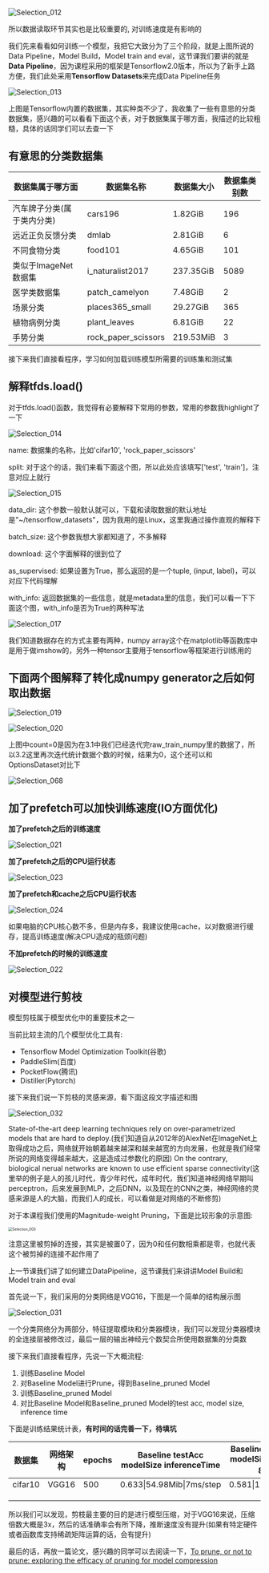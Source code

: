 ![Selection_012](pics/Selection_012.png)

所以数据读取环节其实也是比较重要的, 对训练速度是有影响的



我们先来看看如何训练一个模型，我把它大致分为了三个阶段，就是上图所说的Data Pipeline，Model Build，Model train and eval，这节课我们要讲的就是**Data Pipeline**，因为课程采用的框架是Tensorflow2.0版本，所以为了新手上路方便，我们此处采用**Tensorflow Datasets**来完成Data Pipeline任务

![Selection_013](pics/Selection_013.png)

上图是Tensorflow内置的数据集，其实种类不少了，我收集了一些有意思的分类数据集，感兴趣的可以看看下面这个表，对于数据集属于哪方面，我描述的比较粗糙，具体的话同学们可以去查一下

## 有意思的分类数据集

| 数据集属于哪方面           | 数据集名称          | 数据集大小 | 数据集类别数 |
| -------------------------- | ------------------- | ---------- | ------------ |
| 汽车牌子分类(属于类内分类) | cars196             | 1.82GiB    | 196          |
| 远近正负反馈分类           | dmlab               | 2.81GiB    | 6            |
| 不同食物分类               | food101             | 4.65GiB    | 101          |
| 类似于ImageNet数据集       | i_naturalist2017    | 237.35GiB  | 5089         |
| 医学类数据集               | patch_camelyon      | 7.48GiB    | 2            |
| 场景分类                   | places365_small     | 29.27GiB   | 365          |
| 植物病例分类               | plant_leaves        | 6.81GiB    | 22           |
| 手势分类                   | rock_paper_scissors | 219.53MiB  | 3            |

接下来我们直接看程序，学习如何加载训练模型所需要的训练集和测试集

## 解释tfds.load()

对于tfds.load()函数，我觉得有必要解释下常用的参数，常用的参数我highlight了一下

![Selection_014](pics/Selection_014.png)

name: 数据集的名称，比如'cifar10', 'rock_paper_scissors'

split: 对于这个的话，我们来看下面这个图，所以此处应该填写['test', 'train']，注意对应上就行

![Selection_015](pics/Selection_015.png)

data_dir: 这个参数一般默认就可以，下载和读取数据的默认地址是"~/tensorflow_datasets"，因为我用的是Linux，这里我通过操作直观的解释下

batch_size: 这个参数我想大家都知道了，不多解释

download: 这个字面解释的很到位了

as_supervised: 如果设置为True，那么返回的是一个tuple, (input, label)，可以对应下代码理解

with_info: 返回数据集的一些信息，就是metadata里的信息，我们可以看一下下面这个图，with_info是否为True的两种写法

![Selection_017](pics/Selection_017.png)

我们知道数据存在的方式主要有两种，numpy array这个在matplotlib等函数库中是用于做imshow的，另外一种tensor主要用于tensorflow等框架进行训练用的

## 下面两个图解释了转化成numpy generator之后如何取出数据

![Selection_019](pics/Selection_019.png)

![Selection_020](pics/Selection_020.png)

上图中count=0是因为在3.1中我们已经迭代完raw_train_numpy里的数据了，所以3.2这里再次迭代统计数据个数的时候，结果为0，这个还可以和OptionsDataset对比下

![Selection_068](pics/Selection_068.png)

## 加了prefetch可以加快训练速度(IO方面优化)

**加了prefetch之后的训练速度**

![Selection_021](pics/Selection_021.png)

**加了prefetch之后的CPU运行状态**

![Selection_023](pics/Selection_023.png)

**加了prefetch和cache之后CPU运行状态**

![Selection_024](../Pictures/Selection_024.png)

如果电脑的CPU核心数不多，但是内存多，我建议使用cache，以对数据进行缓存，提高训练速度(解决CPU造成的瓶颈问题)

**不加prefetch的时候的训练速度**

![Selection_022](pics/Selection_022.png)





## 对模型进行剪枝

模型剪枝属于模型优化中的重要技术之一

当前比较主流的几个模型优化工具有:

+ Tensorflow Model Optimization Toolkit(谷歌)
+ PaddleSlim(百度)
+ PocketFlow(腾讯)
+ Distiller(Pytorch)

接下来我们说一下剪枝的灵感来源，看下面这段文字描述和图

![Selection_032](pics/Selection_032.png)

State-of-the-art deep learning techniques rely on over-parametrized models that are hard to deploy.(我们知道自从2012年的AlexNet在ImageNet上取得成功之后，网络就开始朝着越来越深和越来越宽的方向发展，也就是我们经常所说的网络变得越来越大，这是造成过参数化的原因) On the contrary, biological nerual networks are known to use efficient sparse connectivity(这里举的例子是人的孩儿时代，青少年时代，成年时代，我们知道神经网络早期叫perceptron，后来发展到MLP，之后DNN，以及现在的CNN之类，神经网络的灵感来源是人的大脑，而我们人的成长，可以看做是对网络的不断修剪)

对于本课程我们使用的Magnitude-weight Pruning，下面是比较形象的示意图:

<img src="pics/Selection_003.png" alt="Selection_003" style="zoom: 50%;" />

注意这里被剪掉的连接，其实是被置0了，因为0和任何数相乘都是零，也就代表这个被剪掉的连接不起作用了

上一节课我们讲了如何建立DataPipeline，这节课我们来讲讲Model Build和Model train and eval

首先说一下，我们采用的分类网络是VGG16，下图是一个简单的结构展示图

![Selection_031](pics/Selection_031.png)

一个分类网络分为两部分，特征提取模块和分类器模块，我们可以发现分类器模块的全连接层被修改过，最后一层的输出神经元个数契合所使用数据集的分类数

接下来我们直接看程序，先说一下大概流程:

1. 训练Baseline Model
2. 对Baseline Model进行Prune，得到Baseline_pruned Model
3. 训练Baseline_pruned Model
4. 对比Baseline Model和Baseline_pruned Model的test acc, model size, inference time

下面是训练结果统计表，**有时间的话完善一下，待填坑**

| 数据集  | 网络架构 | epochs | Baseline testAcc modelSize  inferenceTime | Baseline_pruned testAcc modelSize inferenceTime 80%稀疏度 | train Time(Tesla P100) |
| ------- | -------- | ------ | ----------------------------------------- | --------------------------------------------------------- | ---------------------- |
| cifar10 | VGG16    | 500    | 0.633\|54.98Mib\|7ms/step                 | 0.581\|17.31Mib\|7ms/step                                 | 1.53h                  |
|         |          |        |                                           |                                                           |                        |
|         |          |        |                                           |                                                           |                        |
|         |          |        |                                           |                                                           |                        |

所以我们可以发现，剪枝最主要的目的是进行模型压缩，对于VGG16来说，压缩倍数大概是3x，然后的话准确率会有所下降，推断速度没有提升(如果有特定硬件或者函数库支持稀疏矩阵运算的话，会有提升)

最后的话，再放一篇论文，感兴趣的同学可以去阅读一下，[To prune, or not to prune: exploring the efficacy of pruning for model compression](https://arxiv.org/pdf/1710.01878.pdf)